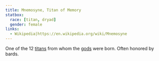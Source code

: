 ```yaml
---
title: Mnemosyne, Titan of Memory
statbox:
  race: [titan, dryad]
  gender: female
links:
  - Wikipedia|https://en.wikipedia.org/wiki/Mnemosyne
---
```


One of the 12 [titans](../creatures/titans) from whom the [gods](../creatures/eternals) were born. Often honored by bards.
